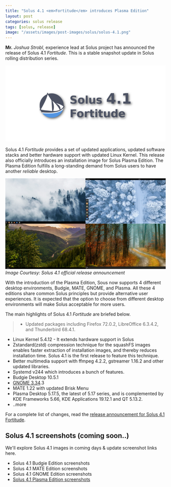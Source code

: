 ```yaml
---
title: "Solus 4.1 <em>Fortitude</em> introduces Plasma Edition"
layout: post
categories: solus release
tags: [solus, release]
image: "/assets/images/post-images/solus/solus-4.1.png"
---
```


**Mr.** *Joshua Strobl*, experience lead at Solus project has announced the release of Solus 4.1 *Fortitude*. This is a stable snapshot update in Solus rolling distribution series.

![Solus 4.1 Fortitude Banner](/assets/images/post-images/solus/solus-4.1.png)

Solus 4.1 *Fortitude* provides a set of updated applications, updated software stacks and better hardware support with updated Linux Kernel. This release also officially introduces an installation image for Solus Plasma Edition. The Plasma Edition fulfills a long-standing demand from Solus users to have another *reliable* desktop.

![Solus 4.1 Fortitude Preview](/assets/images/post-images/solus/solus-4.1-featured.jpg)
*Image Courtesy: Solus 4.1 official release announcement*

With the introduction of the Plasma Edition, Sous now supports 4 different desktop environments, Budgie, MATE, GNOME, and Plasma. All these 4 editions share common Solus principles but provide alternative user experiences. It is expected that the option to choose from different desktop environments will make Solus acceptable for more users.

The main highlights of Solus 4.1 *Fortitude* are briefed below.
> - Updated packages including Firefox 72.0.2, LibreOffice 6.3.4.2, and Thunderbird 68.4.1.
- Linux Kernel 5.4.12 - It extends hardware support in Solus
- Zstandard(zstd) compression technique for the squashFS images enables faster extraction of installation images, and thereby reduces installation time. Solus 4.1 is the first release to feature this technique.
- Better multimedia support with ffmpeg 4.2.2, gstreamer 1.16.2 and other updated libraries.
- Systemd v244 which introduces a bunch of features.
- Budgie Desktop 10.5.1
- [GNOME 3.34](/gnome-3.34-release/).3
- MATE 1.22 with updated Brisk Menu
- Plasma Desktop 5.17.5, the latest of 5.17 series, and is complemented by KDE Frameworks 5.66, KDE Applications 19.12.1 and QT 5.13.2.
- ..more

For a complete list of changes, read the [release announcement for Solus 4.1 Fortitude](https://getsol.us/2020/01/25/solus-4-1-released/).

## Solus 4.1 screenshots (coming soon..)

We'll explore Solus 4.1 images in coming days & update screenshot links here.

- Solus 4.1 Budgie Edition screenshots
- Solus 4.1 MATE Edition screenshots
- Solus 4.1 GNOME Edition screenshots
- [Solus 4.1 Plasma Edition screenshots](/solus-4.1-plasma-screens/)